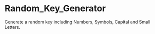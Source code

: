 # Random_Key_Generator
Generate a random key including Numbers, Symbols, Capital and Small Letters.
